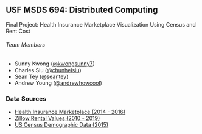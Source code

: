 ## USF MSDS 694: Distributed Computing
Final Project: Health Insurance Marketplace Visualization Using Census and Rent Cost

###### Team Members
* Sunny Kwong ([@kwongsunny7](https://github.com/kwongsunny7))
* Charles Siu ([@chunheisiu](https://github.com/chunheisiu))
* Sean Tey ([@seantey](https://github.com/seantey))
* Andrew Young ([@andrewhowcool](https://github.com/andrewhowcool))

### Data Sources
* [Health Insurance Marketplace (2014 - 2016)](https://www.kaggle.com/hhs/health-insurance-marketplace)
* [Zillow Rental Values (2010 - 2019)](https://www.zillow.com/research/data/)
* [US Census Demographic Data (2015)](https://www.kaggle.com/muonneutrino/us-census-demographic-data)
